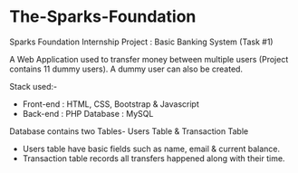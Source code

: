 # The-Sparks-Foundation
Sparks Foundation Internship Project : Basic Banking System (Task #1)

A Web Application used to transfer money between multiple users (Project contains 11 dummy users). A dummy user can also be created.

Stack used:-
- Front-end : HTML, CSS, Bootstrap & Javascript 
- Back-end : PHP Database : MySQL

Database contains two Tables- Users Table & Transaction Table

- Users table have basic fields such as name, email & current balance.
- Transaction table records all transfers happened along with their time.


